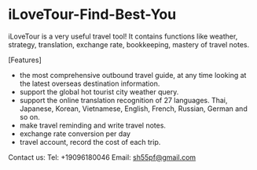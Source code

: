 # iLoveTour-Find-Best-You
iLoveTour is a very useful travel tool! It contains functions like weather, strategy, translation, exchange rate, bookkeeping, mastery of travel notes.

[Features]
- the most comprehensive outbound travel guide, at any time looking at the latest overseas destination information.
- support the global hot tourist city weather query.
- support the online translation recognition of 27 languages. Thai, Japanese, Korean, Vietnamese, English, French, Russian, German and so on.
- make travel reminding and write travel notes.
- exchange rate conversion per day
- travel account, record the cost of each trip.

Contact us:
Tel: +19096180046
Email: sh55pf@gmail.com
